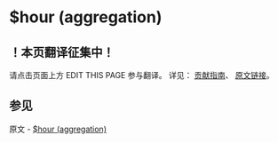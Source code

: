# $hour (aggregation)

## ！本页翻译征集中！

请点击页面上方 EDIT THIS PAGE 参与翻译。
详见：
[贡献指南]( https://github.com/JinMuInfo/MongoDB-Manual-zh/blob/master/CONTRIBUTING.md )、
[原文链接](  https://docs.mongodb.com/manual/reference/operator/aggregation/hour/  )。

## 参见

原文 - [$hour (aggregation)]( https://docs.mongodb.com/manual/reference/operator/aggregation/hour/ )

